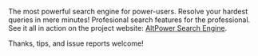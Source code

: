 The most powerful search engine for power-users.
Resolve your hardest queries in mere minutes!
Profesional search features for the professional.
See it all in action on the project website:
[AltPower Search Engine](https://altpowersearch.github.io).

Thanks, tips, and issue reports welcome!
